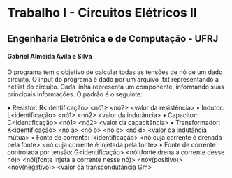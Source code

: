# Trabalho I - Circuitos Elétricos II
## Engenharia Eletrônica e de Computação - UFRJ
#### Gabriel Almeida Avila e Silva

O programa tem o objetivo de calcular todas as tensões de nó de um dado circuito.
O input do programa é dado por um arquivo .txt representando a netlist do circuito. Cada linha representa um componente, informando suas principais informações. O padrão é o seguinte:

• Resistor: R<identificação> <nó1> <nó2> <valor da resistência>
• Indutor: L<identificação> <nó1> <nó2> <valor da indutância>
• Capacitor: C<identificação> <nó1> <nó2> <valor da capacitância>
• Transformador: K<identificação> <nó a> <nó b> <nó c> <nó d> <valor da indutância mútua>
• Fonte de corrente: I<identificação> <nó cuja corrente é drenada pela fonte> <nó cuja corrente é injetada pela fonte> <valor da corrente>
• Fonte de corrente controlada por tensão: G<identificação> <nóI(fonte drena a corrente desse nó)> <nóI(fonte injeta a corrente nesse nó)> <nóv(positivo)> <nóv(negativo)> <valor da transcondutância Gm>
